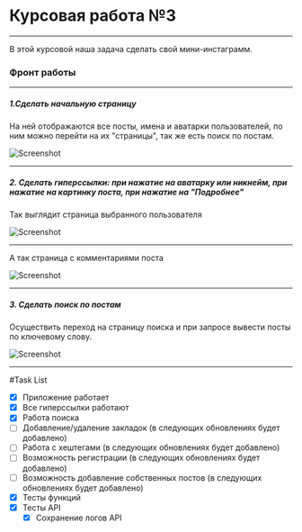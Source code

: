 # Курсовая работа №3
___
В этой курсовой наша задача сделать свой мини-инстаграмм.

### Фронт работы
___
##### 1.Сделать начальную страницу
На ней отображаются все посты, имена и аватарки пользователей, по ним можно перейти на их "страницы", так же есть поиск по постам.

![Screenshot](readme/first_page.png)
___
##### 2. Сделать гиперссылки: при нажатие на аватарку или никнейм, при нажатие на картинку поста, при нажатие на "Подробнее"
Так выглядит страница выбранного пользователя

![Screenshot](readme/user_page.png)
___
А так страница с комментариями поста

![Screenshot](readme/post_page.png)
___
##### 3. Сделать поиск по постам

Осуществить переход на страницу поиска и при запросе вывести посты по ключевому слову.

![Screenshot](readme/search_page.png)
___
#Task List
- [x] Приложение работает
- [x] Все гиперссылки работают
- [x] Работа поиска
- [ ] Добавление/удаление закладок (в следующих обновлениях будет добавлено)
- [ ] Работа с хештегами (в следующих обновлениях будет добавлено)
- [ ] Возможность регистрации (в следующих обновлениях будет добавлено)
- [ ] Возможность добавление собственных постов (в следующих обновлениях будет добавлено)
- [x] Тесты функций
- [x] Тесты API
  - [x] Сохранение логов API